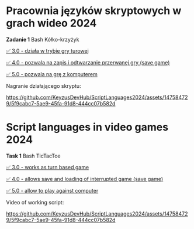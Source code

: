 # Pracownia języków skryptowych w grach wideo 2024
**Zadanie 1** Bash Kółko-krzyżyk

[:white_check_mark: 3.0 - działa w trybie gry turowej](https://github.com/KeyzusDevHub/ScriptLanguages2024/tree/main/Bash/3.0)

[:white_check_mark: 4.0 - pozwala na zapis i odtwarzanie przerwanej gry (save game)](https://github.com/KeyzusDevHub/ScriptLanguages2024/tree/main/Bash/4.0)

[:white_check_mark: 5.0 - pozwala na grę z komputerem ](https://github.com/KeyzusDevHub/ScriptLanguages2024/tree/main/Bash/5.0)

Nagranie działającego skryptu:

https://github.com/KeyzusDevHub/ScriptLanguages2024/assets/147584729/5f9cabc7-5ae9-45fa-91d8-444cc07b582d

# Script languages in video games 2024
**Task 1** Bash TicTacToe

[:white_check_mark: 3.0 - works as turn based game](https://github.com/KeyzusDevHub/ScriptLanguages2024/tree/main/Bash/3.0)

[:white_check_mark: 4.0 - allows save and loading of interrupted game (save game)](https://github.com/KeyzusDevHub/ScriptLanguages2024/tree/main/Bash/4.0)

[:white_check_mark: 5.0 - allow to play against computer](https://github.com/KeyzusDevHub/ScriptLanguages2024/tree/main/Bash/5.0)

Video of working script:

https://github.com/KeyzusDevHub/ScriptLanguages2024/assets/147584729/5f9cabc7-5ae9-45fa-91d8-444cc07b582d
